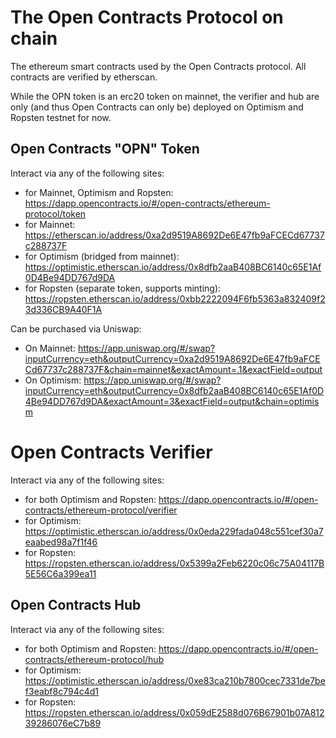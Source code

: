 # The Open Contracts Protocol on chain
The ethereum smart contracts used by the Open Contracts protocol. All contracts are verified by etherscan.

While the OPN token is an erc20 token on mainnet, the verifier and hub are only (and thus Open Contracts can only be) deployed on Optimism and Ropsten testnet for now.

## Open Contracts "OPN" Token 

Interact via any of the following sites:
- for Mainnet, Optimism and Ropsten: https://dapp.opencontracts.io/#/open-contracts/ethereum-protocol/token
- for Mainnet: https://etherscan.io/address/0xa2d9519A8692De6E47fb9aFCECd67737c288737F
- for Optimism (bridged from mainnet): https://optimistic.etherscan.io/address/0x8dfb2aaB408BC6140c65E1Af0D4Be94DD767d9DA
- for Ropsten (separate token, supports minting): https://ropsten.etherscan.io/address/0xbb2222094F6fb5363a832409f23d336CB9A40F1A

Can be purchased via Uniswap:
- On Mainnet: https://app.uniswap.org/#/swap?inputCurrency=eth&outputCurrency=0xa2d9519A8692De6E47fb9aFCECd67737c288737F&chain=mainnet&exactAmount=.1&exactField=output
- On Optimism: https://app.uniswap.org/#/swap?inputCurrency=eth&outputCurrency=0x8dfb2aaB408BC6140c65E1Af0D4Be94DD767d9DA&exactAmount=3&exactField=output&chain=optimism

# Open Contracts Verifier

Interact via any of the following sites:
- for both Optimism and Ropsten: https://dapp.opencontracts.io/#/open-contracts/ethereum-protocol/verifier
- for Optimism: https://optimistic.etherscan.io/address/0x0eda229fada048c551cef30a7eaabed98a7f1f46
- for Ropsten: https://ropsten.etherscan.io/address/0x5399a2Feb6220c06c75A04117B5E56C6a399ea11

## Open Contracts Hub

Interact via any of the following sites:
- for both Optimism and Ropsten: https://dapp.opencontracts.io/#/open-contracts/ethereum-protocol/hub
- for Optimism: https://optimistic.etherscan.io/address/0xe83ca210b7800cec7331de7bef3eabf8c794c4d1
- for Ropsten: https://ropsten.etherscan.io/address/0x059dE2588d076B67901b07A81239286076eC7b89


